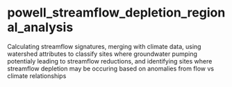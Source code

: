 # powell_streamflow_depletion_regional_analysis
Calculating streamflow signatures, merging with climate data, using watershed attributes to classify sites where groundwater pumping potentialy leading to streamflow reductions, and identifying sites where streamflow depletion may be occuring based on anomalies from flow vs climate relationships
